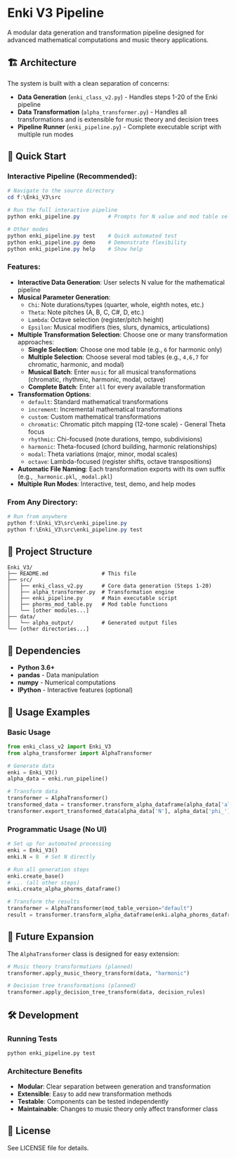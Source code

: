 # Enki V3 Pipeline

A modular data generation and transformation pipeline designed for advanced mathematical computations and music theory applications.

## 🏗️ Architecture

The system is built with a clean separation of concerns:

- **Data Generation** (`enki_class_v2.py`) - Handles steps 1-20 of the Enki pipeline
- **Data Transformation** (`alpha_transformer.py`) - Handles all transformations and is extensible for music theory and decision trees
- **Pipeline Runner** (`enki_pipeline.py`) - Complete executable script with multiple run modes

## 🚀 Quick Start

### Interactive Pipeline (Recommended):
```powershell
# Navigate to the source directory
cd f:\Enki_V3\src

# Run the full interactive pipeline
python enki_pipeline.py         # Prompts for N value and mod table selection

# Other modes
python enki_pipeline.py test    # Quick automated test
python enki_pipeline.py demo    # Demonstrate flexibility
python enki_pipeline.py help    # Show help
```

### Features:
- **Interactive Data Generation**: User selects N value for the mathematical pipeline
- **Musical Parameter Generation**: 
  - `Chi`: Note durations/types (quarter, whole, eighth notes, etc.)
  - `Theta`: Note pitches (A, B, C, C#, D, etc.)
  - `Lambda`: Octave selection (register/pitch height)
  - `Epsilon`: Musical modifiers (ties, slurs, dynamics, articulations)
- **Multiple Transformation Selection**: Choose one or many transformation approaches:
  - **Single Selection**: Choose one mod table (e.g., `6` for harmonic only)
  - **Multiple Selection**: Choose several mod tables (e.g., `4,6,7` for chromatic, harmonic, and modal)
  - **Musical Batch**: Enter `music` for all musical transformations (chromatic, rhythmic, harmonic, modal, octave)
  - **Complete Batch**: Enter `all` for every available transformation
- **Transformation Options**:
  - `default`: Standard mathematical transformations
  - `increment`: Incremental mathematical transformations  
  - `custom`: Custom mathematical transformations
  - `chromatic`: Chromatic pitch mapping (12-tone scale) - General Theta focus
  - `rhythmic`: Chi-focused (note durations, tempo, subdivisions)
  - `harmonic`: Theta-focused (chord building, harmonic relationships)
  - `modal`: Theta variations (major, minor, modal scales)
  - `octave`: Lambda-focused (register shifts, octave transpositions)
- **Automatic File Naming**: Each transformation exports with its own suffix (e.g., `_harmonic.pkl`, `_modal.pkl`)
- **Multiple Run Modes**: Interactive, test, demo, and help modes

### From Any Directory:
```powershell
# Run from anywhere
python f:\Enki_V3\src\enki_pipeline.py
python f:\Enki_V3\src\enki_pipeline.py test
```

## 📁 Project Structure

```
Enki_V3/
├── README.md                 # This file
├── src/
│   ├── enki_class_v2.py      # Core data generation (Steps 1-20)
│   ├── alpha_transformer.py  # Transformation engine
│   ├── enki_pipeline.py      # Main executable script
│   ├── phorms_mod_table.py   # Mod table functions
│   └── [other modules...]
├── data/
│   └── alpha_output/         # Generated output files
└── [other directories...]
```

## 🔧 Dependencies

- **Python 3.6+**
- **pandas** - Data manipulation
- **numpy** - Numerical computations
- **IPython** - Interactive features (optional)

## 📖 Usage Examples

### Basic Usage
```python
from enki_class_v2 import Enki_V3
from alpha_transformer import AlphaTransformer

# Generate data
enki = Enki_V3()
alpha_data = enki.run_pipeline()

# Transform data
transformer = AlphaTransformer()
transformed_data = transformer.transform_alpha_dataframe(alpha_data['alpha_phorms_dataframe'])
transformer.export_transformed_data(alpha_data['N'], alpha_data['phi_'])
```

### Programmatic Usage (No UI)
```python
# Set up for automated processing
enki = Enki_V3()
enki.N = 8  # Set N directly

# Run all generation steps
enki.create_base()
# ... (all other steps)
enki.create_alpha_phorms_dataframe()

# Transform the results
transformer = AlphaTransformer(mod_table_version="default")
result = transformer.transform_alpha_dataframe(enki.alpha_phorms_dataframe)
```

## 🎯 Future Expansion

The `AlphaTransformer` class is designed for easy extension:

```python
# Music theory transformations (planned)
transformer.apply_music_theory_transform(data, "harmonic")

# Decision tree transformations (planned)
transformer.apply_decision_tree_transform(data, decision_rules)
```

## 🛠️ Development

### Running Tests
```bash
python enki_pipeline.py test
```

### Architecture Benefits
- **Modular**: Clear separation between generation and transformation
- **Extensible**: Easy to add new transformation methods
- **Testable**: Components can be tested independently
- **Maintainable**: Changes to music theory only affect transformer class

## 📄 License

See LICENSE file for details.
